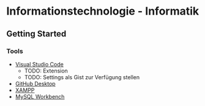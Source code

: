 # Informationstechnologie - Informatik

## Getting Started

### Tools

- [Visual Studio Code](https://code.visualstudio.com/)
  - TODO: Extension
  - TODO: Settings als Gist zur Verfügung stellen
- [GitHub Desktop](https://desktop.github.com/)
- [XAMPP](https://www.apachefriends.org/de/index.html)
- [MySQL Workbench](https://www.mysql.com/products/workbench)
